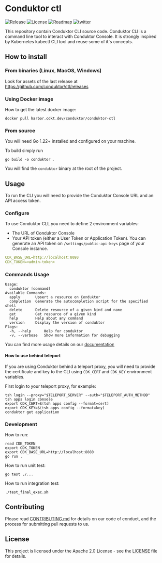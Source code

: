 # Conduktor ctl
![Release](https://img.shields.io/github/v/release/conduktor/ctl?sort=semver&logo=github)
![License](https://img.shields.io/github/license/conduktor/ctl)
[![Roadmap](https://img.shields.io/badge/Roadmap-click%20here-blueviolet)](https://product.conduktor.help/tabs/1-in-development)
[![twitter](https://img.shields.io/twitter/follow/getconduktor.svg?style=social)](https://twitter.com/getconduktor)

This repository contain Conduktor CLI source code. 
Conduktor CLI is a command line tool to interact with Conduktor Console. 
It is strongly inspired by Kubernetes kubectl CLI tool and reuse some of it's concepts.


## How to install

### From binaries (Linux, MacOS, Windows)

Look for assets of the last release at https://github.com/conduktor/ctl/releases 

### Using Docker image
How to get the latest docker image:
```
docker pull harbor.cdkt.dev/conduktor/conduktor-ctl
```

### From source 
You will need Go 1.22+ installed and configured on your machine.

To build simply run
```
go build -o conduktor .
```
You will find the `conduktor` binary at the root of the project.

## Usage

To run the CLI you will need to provide the Conduktor Console URL and an API access token.

### Configure

To use Conduktor CLI, you need to define 2 environment variables:
-   The URL of Conduktor Console
-   Your API token (either a User Token or Application Token). You can generate an API token on `/settings/public-api-keys` page of your Console instance.
````yaml
CDK_BASE_URL=http://localhost:8080
CDK_TOKEN=<admin-token>
````

### Commands Usage
````
Usage:
  conduktor [command]
Available Commands:
  apply       Upsert a resource on Conduktor
  completion  Generate the autocompletion script for the specified shell
  delete      Delete resource of a given kind and name
  get         Get resource of a given kind
  help        Help about any command
  version     Display the version of conduktor
Flags:
  -h, --help      Help for conduktor
  -v, --verbose   Show more information for debugging
````

You can find more usage details on our [documentation](https://docs.conduktor.io/platform/reference/cli-reference/)


#### How to use behind teleport
If you are using Conduktor behind a teleport proxy, you will need to provide the certificate and key to the CLI using `CDK_CERT` and `CDK_KEY` environment variables.

First login to your teleport proxy, for example:
```
tsh login --proxy="$TELEPORT_SERVER" --auth="$TELEPORT_AUTH_METHOD"
tsh apps login console
export CDK_CERT=$(tsh apps config --format=cert)
export CDK_KEY=$(tsh apps config --format=key)
conduktor get application
```

### Development

How to run:
```
read CDK_TOKEN
export CDK_TOKEN
export CDK_BASE_URL=http://localhost:8080
go run . 
```

How to run unit test:
```
go test ./...
```

How to run integration test:
```
./test_final_exec.sh
```

## Contributing

Please read [CONTRIBUTING.md](CONTRIBUTING.md) for details on our code of conduct, and the process for submitting pull requests to us.

## License

This project is licensed under the Apache 2.0 License - see the [LICENSE](LICENSE) file for details.
